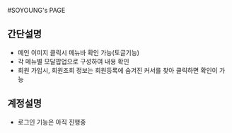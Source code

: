 #SOYOUNG's PAGE

## 간단설명
- 메인 이미지 클릭시 메뉴바 확인 가능(토글기능)
- 각 메뉴별 모달팝업으로 구성하여 내용 확인
- 회원 가입시, 회원조회 정보는 회원등록에 숨겨진 커서를 찾아 클릭하면 확인이 가능

## 계정설명
- 로그인 기능은 아직 진행중